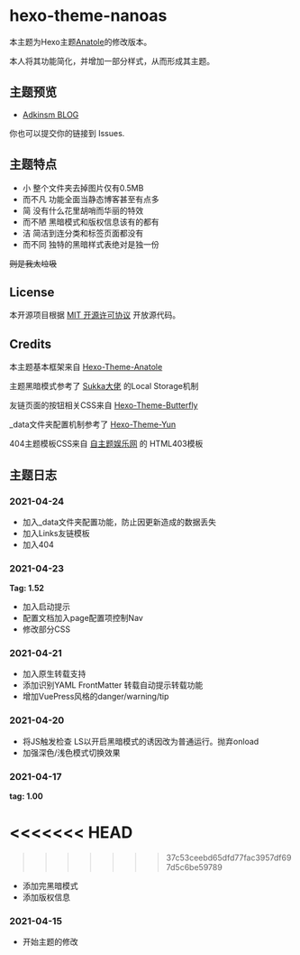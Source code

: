 # hexo-theme-nanoas

本主题为Hexo主题[Anatole](https://github.com/Ben02/hexo-theme-Anatole)的修改版本。

本人将其功能简化，并增加一部分样式，从而形成其主题。

## 主题预览

- [Adkinsm BLOG](https://www.adkinsm.top/)

 你也可以提交你的链接到 Issues.

## 主题特点

- 小       整个文件夹去掉图片仅有0.5MB
- 而不凡    功能全面当静态博客甚至有点多
- 简       没有什么花里胡哨而华丽的特效
- 而不陋    黑暗模式和版权信息该有的都有
- 洁       简洁到连分类和标签页面都没有
- 而不同    独特的黑暗样式表绝对是独一份 

~~则是我太垃圾~~

## License

本开源项目根据 [MIT 开源许可协议](./LICENCE) 开放源代码。

## Credits

本主题基本框架来自 [Hexo-Theme-Anatole](https://github.com/Ben02/hexo-theme-Anatole)

主题黑暗模式参考了 [Sukka大佬](https://blog.skk.moe/post/hello-darkmode-my-old-friend/) 的Local Storage机制

友链页面的按钮相关CSS来自 [Hexo-Theme-Butterfly](https://github.com/jerryc127/hexo-theme-butterfly)

_data文件夹配置机制参考了 [Hexo-Theme-Yun](https://github.com/YunYouJun/hexo-theme-yun)

404主题模板CSS来自 [自主题娱乐网](http://www.zitheme.com) 的 HTML403模板

## 主题日志

### 2021-04-24

- 加入_data文件夹配置功能，防止因更新造成的数据丢失
- 加入Links友链模板
- 加入404

### 2021-04-23

**Tag: 1.52**

- 加入启动提示
- 配置文档加入page配置项控制Nav
- 修改部分CSS

### 2021-04-21

- 加入原生转载支持
- 添加识别YAML FrontMatter 转载自动提示转载功能
- 增加VuePress风格的danger/warning/tip

### 2021-04-20

- 将JS触发检查 LS以开启黑暗模式的诱因改为普通运行。抛弃onload
- 加强深色/浅色模式切换效果

### 2021-04-17

**tag: 1.00**

<<<<<<< HEAD
=======

>>>>>>> 37c53ceebd65dfd77fac3957df697d5c6be59789
- 添加完黑暗模式
- 添加版权信息

### 2021-04-15

- 开始主题的修改
